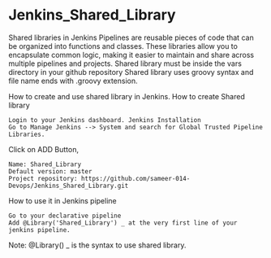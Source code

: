 # Jenkins_Shared_Library

Shared libraries in Jenkins Pipelines are reusable pieces of code that can be organized into functions and classes.
These libraries allow you to encapsulate common logic, making it easier to maintain and share across multiple pipelines and projects.
Shared library must be inside the vars directory in your github repository
Shared library uses groovy syntax and file name ends with .groovy extension.

How to create and use shared library in Jenkins.
How to create Shared library

    Login to your Jenkins dashboard. Jenkins Installation
    Go to Manage Jenkins --> System and search for Global Trusted Pipeline Libraries.

Click on ADD Button,

    Name: Shared_Library
    Default version: master
    Project repository: https://github.com/sameer-014-Devops/Jenkins_Shared_Library.git

How to use it in Jenkins pipeline

    Go to your declarative pipeline
    Add @Library('Shared_Library') _ at the very first line of your jenkins pipeline.

Note: @Library() _ is the syntax to use shared library.
